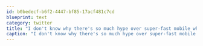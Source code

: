 ```yaml
---
id: b0bedecf-b6f2-4447-bf85-17acf481c7cd
blueprint: text
category: twitter
title: "I don't know why there's so much hype over super-fast mobile when you can barely get dial-up speeds in places like SFO"
caption: "I don't know why there's so much hype over super-fast mobile when you can barely get dial-up speeds in places like SFO"
---
```

